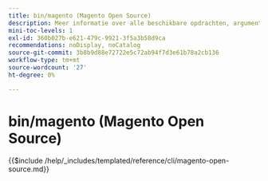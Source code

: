 ```yaml
---
title: bin/magento (Magento Open Source)
description: Meer informatie over alle beschikbare opdrachten, argumenten en opties voor het opdrachtregelprogramma Magento Open Source bin/magento.
mini-toc-levels: 1
exl-id: 360b027b-e621-479c-9921-3f5a3b58d9ca
recommendations: noDisplay, noCatalog
source-git-commit: 3b8b9d88e72722e5c72ab94f7d3e61b78a2cb136
workflow-type: tm+mt
source-wordcount: '27'
ht-degree: 0%

---
```


# bin/magento (Magento Open Source)

{{$include /help/_includes/templated/reference/cli/magento-open-source.md}}
